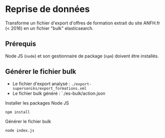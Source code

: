 # Reprise de données

Transforme un fichier d'export d'offres de formation extrait du site ANFH.fr (< 2016) en un fichier "bulk" elasticsearch.

## Prérequis

Node JS (`node`) et son gestionnaire de package (`npm`) doivent être installés.

## Générer le fichier bulk

- Le fichier d'export analysé : `./export-supersoniks/export_formations.xml`
- Le fichier bulk généré : `./es-bulk/action.json

Installer les packages Node JS

```sh
npm install
```

Générer le fichier bulk

```sh
node index.js
```
